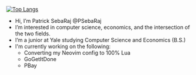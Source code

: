 [![Top Langs](https://github-readme-stats.vercel.app/api/top-langs/?username=psebaraj&layout=compact&langs_count=6&theme=dark)](https://github.com/psebaraj/github-readme-stats)

- Hi, I’m Patrick SebaRaj @PSebaRaj
- I’m interested in computer science, economics, and the intersection of the two fields.
- I’m a junior at Yale studying Computer Science and Economics (B.S.)
- I'm currently working on the following:
  - Converting my Neovim config to 100% Lua
  - GoGetItDone
  - PBay

<!---
PSebaRaj/PSebaRaj is a ✨ special ✨ repository because its `README.md` (this file) appears on your GitHub profile.
You can click the Preview link to take a look at your changes.
--->
